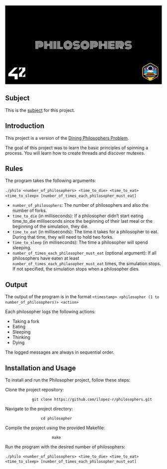 ![image](https://github.com/ilopez-r/resources/blob/main/covers/cover-philosophers-bonus.png?raw=true)

## Subject
This is the [subject](https://github.com/ilopez-r/resources/blob/main/subjects/03_philosophers_en.pdf) for this project.

## Introduction
This project is a version of the [Dining Philosophers Problem](https://en.wikipedia.org/wiki/Dining_philosophers_problem).

The goal of this project was to learn the basic principles of spinning a process. You will learn how to create threads and discover mutexes.

## Rules
The program takes the following arguments:

`./philo <number_of_philosophers> <time_to_die> <time_to_eat> <time_to_sleep> [number_of_times_each_philosopher_must_eat]`

- `number_of_philosophers`: The number of philosophers and also the number
of forks.
- `time_to_die` (in milliseconds): If a philosopher didn’t start eating time_to_die
milliseconds since the beginning of their last meal or the beginning of the simulation, they die.
- `time_to_eat` (in milliseconds): The time it takes for a philosopher to eat.
During that time, they will need to hold two forks.
- `time_to_sleep` (in milliseconds): The time a philosopher will spend sleeping.
- `number_of_times_each_philosopher_must_eat` (optional argument): If all philosophers have eaten at least `number_of_times_each_philosopher_must_eat` times, the simulation stops. If not specified, the simulation stops when a philosopher dies.

## Output
The output of the program is in the format `<timestamp> <philosopher (1 to number_of_philosophers)> <action>`

Each philosopher logs the following actions:
- Taking a fork
- Eating
- Sleeping
- Thinking
- Dying

The logged messages are always in sequential order.

## Installation and Usage
To install and run the Philosopher project, follow these steps:

Clone the project repository: 

				git clone https://github.com/ilopez-r/philosophers.git
Navigate to the project directory: 
				
					cd philosopher
Compile the project using the provided Makefile: 

				   		 make
Run the program with the desired number of philosophers: 

	./philo <number_of_philosophers> <time_to_die> <time_to_eat> <time_to_sleep> [number_of_times_each_philosopher_must_eat]
